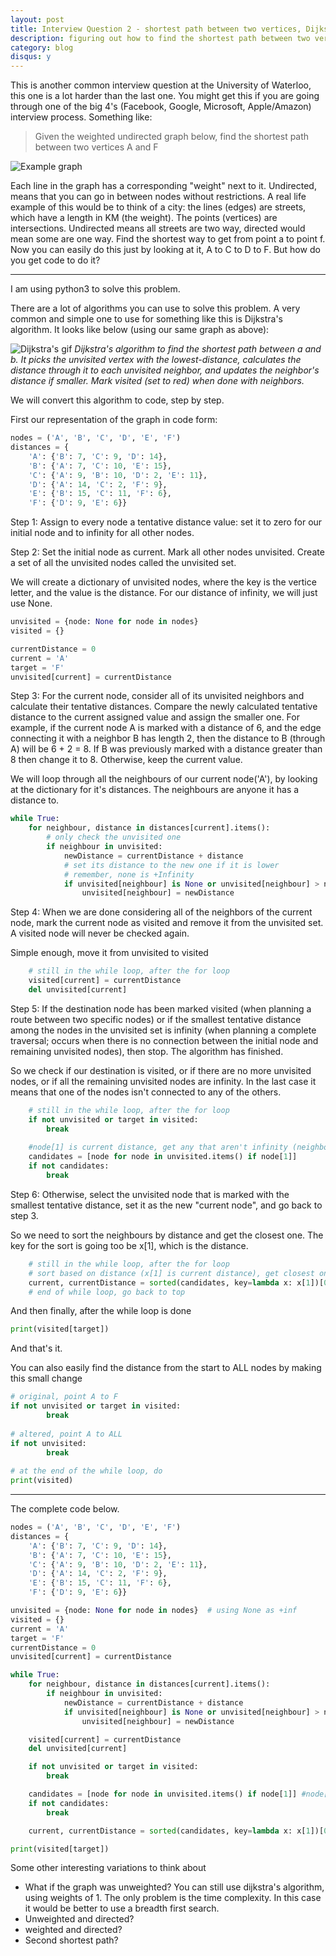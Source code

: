 ```yaml
---
layout: post
title: Interview Question 2 - shortest path between two vertices, Dijkstra's algorithm
description: figuring out how to find the shortest path between two vertices in a graph.
category: blog
disqus: y
---
```


This is another common interview question at the University of Waterloo, this one is a lot harder than the last one. You might get this if you are going through one of the big 4's (Facebook, Google, Microsoft, Apple/Amazon) interview process. Something like:

> Given the weighted undirected graph below, find the shortest path between two vertices A and F

![Example graph](../../../../../images/blog/graph.png)

Each line in the graph has a corresponding "weight" next to it. Undirected, means that you can go in between nodes without restrictions. A real life example of this would be to think of a city: the lines (edges) are streets, which have a length in KM (the weight). The points (vertices) are intersections. Undirected means all streets are two way, directed would mean some are one way. Find the shortest way to get from point a to point f. Now you can easily do this just by looking at it, A to C to D to F. But how do you get code to do it? 

--- 

I am using python3 to solve this problem.

There are a lot of algorithms you can use to solve this problem. A very common and simple one to use for something like this is Dijkstra's algorithm. It looks like below (using our same graph as above):

![Dijkstra's gif](../../../../../images/blog/dijkstra.gif)
*Dijkstra's algorithm to find the shortest path between a and b. It picks the unvisited vertex with the lowest-distance, calculates the distance through it to each unvisited neighbor, and updates the neighbor's distance if smaller. Mark visited (set to red) when done with neighbors.*

We will convert this algorithm to code, step by step.

First our representation of the graph in code form:

```python
nodes = ('A', 'B', 'C', 'D', 'E', 'F')
distances = {
    'A': {'B': 7, 'C': 9, 'D': 14},
    'B': {'A': 7, 'C': 10, 'E': 15},
    'C': {'A': 9, 'B': 10, 'D': 2, 'E': 11},
    'D': {'A': 14, 'C': 2, 'F': 9},
    'E': {'B': 15, 'C': 11, 'F': 6},
    'F': {'D': 9, 'E': 6}}
```

Step 1: Assign to every node a tentative distance value: set it to zero for our initial node and to infinity for all other nodes.

Step 2: Set the initial node as current. Mark all other nodes unvisited. Create a set of all the unvisited nodes called the unvisited set.

We will create a dictionary of unvisited nodes, where the key is the vertice letter, and the value is the distance. For our distance of infinity, we will just use None.

```python
unvisited = {node: None for node in nodes} 
visited = {}

currentDistance = 0
current = 'A'
target = 'F'
unvisited[current] = currentDistance
```

Step 3: For the current node, consider all of its unvisited neighbors and calculate their tentative distances. Compare the newly calculated tentative distance to the current assigned value and assign the smaller one. For example, if the current node A is marked with a distance of 6, and the edge connecting it with a neighbor B has length 2, then the distance to B (through A) will be 6 + 2 = 8. If B was previously marked with a distance greater than 8 then change it to 8. Otherwise, keep the current value.

We will loop through all the neighbours of our current node('A'), by looking at the dictionary for it's distances. The neighbours are anyone it has a distance to.

```python
while True:
    for neighbour, distance in distances[current].items():
		# only check the unvisited one
        if neighbour in unvisited:
            newDistance = currentDistance + distance
			# set its distance to the new one if it is lower
			# remember, none is +Infinity
            if unvisited[neighbour] is None or unvisited[neighbour] > newDistance:
                unvisited[neighbour] = newDistance
```

Step 4: When we are done considering all of the neighbors of the current node, mark the current node as visited and remove it from the unvisited set. A visited node will never be checked again.

Simple enough, move it from unvisited to visited

```python
	# still in the while loop, after the for loop
	visited[current] = currentDistance
	del unvisited[current]
```

Step 5: If the destination node has been marked visited (when planning a route between two specific nodes) or if the smallest tentative distance among the nodes in the unvisited set is infinity (when planning a complete traversal; occurs when there is no connection between the initial node and remaining unvisited nodes), then stop. The algorithm has finished.

So we check if our destination is visited, or if there are no more unvisited nodes, or if all the remaining unvisited nodes are infinity. In the last case it means that one of the nodes isn't connected to any of the others.

```python
	# still in the while loop, after the for loop
	if not unvisited or target in visited:
        break
		
	#node[1] is current distance, get any that aren't infinity (neighbours)
    candidates = [node for node in unvisited.items() if node[1]] 
    if not candidates:
        break
```

Step 6: Otherwise, select the unvisited node that is marked with the smallest tentative distance, set it as the new "current node", and go back to step 3.

So we need to sort the neighbours by distance and get the closest one. The key for the sort is going too be x[1], which is the distance.

```python
	# still in the while loop, after the for loop
	# sort based on distance (x[1] is current distance), get closest one ([0])
    current, currentDistance = sorted(candidates, key=lambda x: x[1])[0]
	# end of while loop, go back to top
```

And then finally, after the while loop is done

```python
print(visited[target])
```

And that's it.

You can also easily find the distance from the start to ALL nodes by making this small change

```python
# original, point A to F
if not unvisited or target in visited:
        break
		
# altered, point A to ALL
if not unvisited:
        break
		
# at the end of the while loop, do
print(visited)
```

---

The complete code below.

```python
nodes = ('A', 'B', 'C', 'D', 'E', 'F')
distances = {
    'A': {'B': 7, 'C': 9, 'D': 14},
    'B': {'A': 7, 'C': 10, 'E': 15},
    'C': {'A': 9, 'B': 10, 'D': 2, 'E': 11},
    'D': {'A': 14, 'C': 2, 'F': 9},
    'E': {'B': 15, 'C': 11, 'F': 6},
    'F': {'D': 9, 'E': 6}}

unvisited = {node: None for node in nodes}  # using None as +inf
visited = {}
current = 'A'
target = 'F'
currentDistance = 0
unvisited[current] = currentDistance

while True:
    for neighbour, distance in distances[current].items():
        if neighbour in unvisited:
            newDistance = currentDistance + distance
            if unvisited[neighbour] is None or unvisited[neighbour] > newDistance:
                unvisited[neighbour] = newDistance

    visited[current] = currentDistance
    del unvisited[current]

    if not unvisited or target in visited:
        break

    candidates = [node for node in unvisited.items() if node[1]] #node[1] is current distance
    if not candidates:
        break

    current, currentDistance = sorted(candidates, key=lambda x: x[1])[0]

print(visited[target])
```

Some other interesting variations to think about

+ What if the graph was unweighted? You can still use dijkstra's algorithm, using weights of 1.  The only problem is the time complexity. In this case it would be better to use a breadth first search.
+ Unweighted and directed?
+ weighted and directed?
+ Second shortest path?
